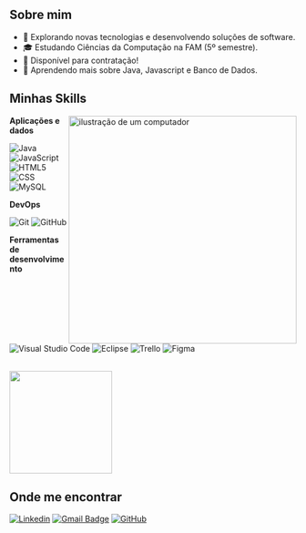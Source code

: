 

## Sobre mim

- 🤔 Explorando novas tecnologias e desenvolvendo soluções de software.
- 🎓 Estudando Ciências da Computação na FAM (5º semestre).
- 💼 Disponível para contratação!
- 🌱 Aprendendo mais sobre Java, Javascript e Banco de Dados.

## Minhas Skills

<img src="https://raw.githubusercontent.com/MicaelliMedeiros/micaellimedeiros/master/image/computer-illustration.png" alt="ilustração de um computador" min-width="400px" max-width="400px" width="400px" align="right">


**Aplicações e dados**

![Java](https://img.shields.io/badge/-Java-333333?style=flat&logo=Java&logoColor=007396)
![JavaScript](https://img.shields.io/badge/-JavaScript-333333?style=flat&logo=javascript)
![HTML5](https://img.shields.io/badge/-HTML5-333333?style=flat&logo=HTML5)
![CSS](https://img.shields.io/badge/-CSS-333333?style=flat&logo=CSS3&logoColor=1572B6)
![MySQL](https://img.shields.io/badge/-MySQL-333333?style=flat&logo=mysql)


**DevOps**

![Git](https://img.shields.io/badge/-Git-333333?style=flat&logo=git)
![GitHub](https://img.shields.io/badge/-GitHub-333333?style=flat&logo=github)

**Ferramentas de desenvolvimento**

![Visual Studio Code](https://img.shields.io/badge/-Visual%20Studio%20Code-333333?style=flat&logo=visual-studio-code&logoColor=007ACC)
![Eclipse](https://img.shields.io/badge/-Eclipse-333333?style=flat&logo=eclipse-ide&logoColor=2C2255)
![Trello](https://img.shields.io/badge/-Trello-333333?style=flat&logo=trello&logoColor=007ACC)
![Figma](https://img.shields.io/badge/-Figma-333333?style=flat&logo=figma&logoColor=007ACC)

<br/>

<a href="https://github.com/Ramon-Amaral" title="Perfil do Ramon">
  <img height="180em" src="https://github-readme-stats.vercel.app/api?username=Ramon-Amaral&theme=dracula&show_icons=true" />
</a>

## Onde me encontrar

[![Linkedin](https://img.shields.io/badge/-Linkedin-blue?style=flat-square&logo=Linkedin&logoColor=white&link=https://www.linkedin.com/in/ramonamaral/)](https://www.linkedin.com/in/ramonamaral/)
[![Gmail Badge](https://img.shields.io/badge/-contatoamaralramon@gmail.com-006bed?style=flat-square&logo=Gmail&logoColor=white&link=mailto:contatoamaralramon@gmail.com)](mailto:contatoamaralramon@gmail.com)
[![GitHub](https://img.shields.io/github/followers/iuricode?label=follow&style=social)](https://github.com/Ramon-Amaral)
